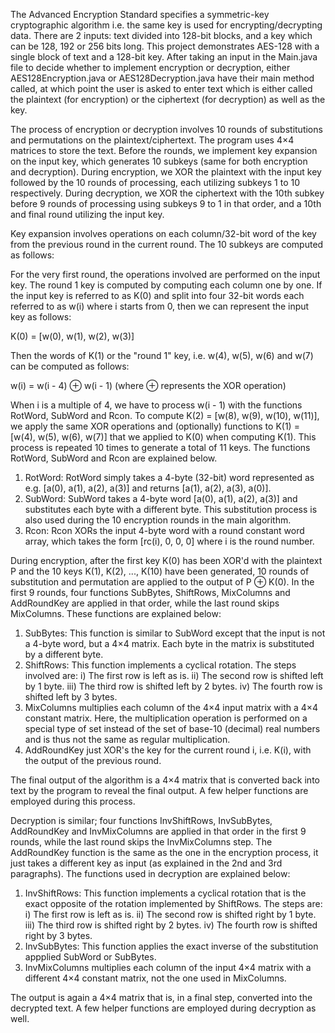 The Advanced Encryption Standard specifies a symmetric-key cryptographic algorithm i.e. the same key is used for encrypting/decrypting data. There are 2 inputs: text divided into 128-bit blocks, and a key which can be 128, 192 or 256 bits long. This project demonstrates AES-128 with a single block of text and a 128-bit key. After taking an input in the Main.java file to decide whether to implement encryption or decryption, either AES128Encryption.java or AES128Decryption.java have their main method called, at which point the user is asked to enter text which is either called the plaintext (for encryption) or the ciphertext (for decryption) as well as the key. 

The process of encryption or decryption involves 10 rounds of substitutions and permutations on the plaintext/ciphertext. The program uses 4×4 matrices to store the text. Before the rounds, we implement key expansion on the input key, which generates 10 subkeys (same for both encryption and decryption). During encryption, we XOR the plaintext with the input key followed by the 10 rounds of processing, each utilizing subkeys 1 to 10 respectively. During decryption, we XOR the ciphertext with the 10th subkey before 9 rounds of processing using subkeys 9 to 1 in that order, and a 10th and final round utilizing the input key.

Key expansion involves operations on each column/32-bit word of the key from the previous round in the current round. The 10 subkeys are computed as follows:

For the very first round, the operations involved are performed on the input key. The round 1 key is computed by computing each column one by one. If the input key is referred to as K(0) and split into four 32-bit words each referred to as w(i) where i starts from 0, then we can represent the input key as follows:

K(0) = [w(0), w(1), w(2), w(3)]

Then the words of K(1) or the "round 1" key, i.e. w(4), w(5), w(6) and w(7) can be computed as follows:

w(i) = w(i - 4) ⊕ w(i - 1) (where ⊕ represents the XOR operation)

When i is a multiple of 4, we have to process w(i - 1) with the functions RotWord, SubWord and Rcon. To compute K(2) = [w(8), w(9), w(10), w(11)], we apply the same XOR operations and (optionally) functions to K(1) = [w(4), w(5), w(6), w(7)] that we applied to K(0) when computing K(1). This process is repeated 10 times to generate a total of 11 keys. The functions RotWord, SubWord and Rcon are explained below.

1) RotWord:
   RotWord simply takes a 4-byte (32-bit) word represented as e.g. [a(0), a(1), a(2), a(3)] and returns [a(1), a(2), a(3), a(0)].
2) SubWord:
   SubWord takes a 4-byte word [a(0), a(1), a(2), a(3)] and substitutes each byte with a different byte. This substitution process is also used during the 10 encryption rounds in the main algorithm.
3) Rcon:
   Rcon XORs the input 4-byte word with a round constant word array, which takes the form [rc(i), 0, 0, 0] where i is the round number.

During encryption, after the first key K(0) has been XOR'd with the plaintext P and the 10 keys K(1), K(2), ..., K(10) have been generated, 10 rounds of substitution and permutation are applied to the output of P ⊕ K(0). In the first 9 rounds, four functions SubBytes, ShiftRows, MixColumns and AddRoundKey are applied in that order, while the last round skips MixColumns. These functions are explained below:

1) SubBytes:
   This function is similar to SubWord except that the input is not a 4-byte word, but a 4×4 matrix. Each byte in the matrix is substituted by a different byte.
2) ShiftRows:
   This function implements a cyclical rotation. The steps involved are:
   i) The first row is left as is.
   ii) The second row is shifted left by 1 byte.
   iii) The third row is shifted left by 2 bytes.
   iv) The fourth row is shifted left by 3 bytes.
3) MixColumns multiplies each column of the 4×4 input matrix with a 4×4 constant matrix. Here, the multiplication operation is performed on a special type of set instead of the set of base-10 (decimal) real numbers and is thus not the same as regular multiplication.
4) AddRoundKey just XOR's the key for the current round i, i.e. K(i), with the output of the previous round.

The final output of the algorithm is a 4×4 matrix that is converted back into text by the program to reveal the final output. A few helper functions are employed during this process.

Decryption is similar; four functions InvShiftRows, InvSubBytes, AddRoundKey and InvMixColumns are applied in that order in the first 9 rounds, while the last round skips the InvMixColumns step. The AddRoundKey
function is the same as the one in the encryption process, it just takes a different key as input (as explained in the 2nd and 3rd paragraphs). The functions used in decryption are explained below:

1) InvShiftRows:
   This function implements a cyclical rotation that is the exact opposite of the rotation implemented by ShiftRows. The steps are:
   i) The first row is left as is.
   ii) The second row is shifted right by 1 byte.
   iii) The third row is shifted right by 2 bytes.
   iv) The fourth row is shifted right by 3 bytes.
2) InvSubBytes:
   This function applies the exact inverse of the substitution appplied SubWord or SubBytes.
3) InvMixColumns multiplies each column of the input 4×4 matrix with a different 4×4 constant matrix, not the one used in MixColumns.

The output is again a 4×4 matrix that is, in a final step, converted into the decrypted text. A few helper functions are employed during decryption as well.
